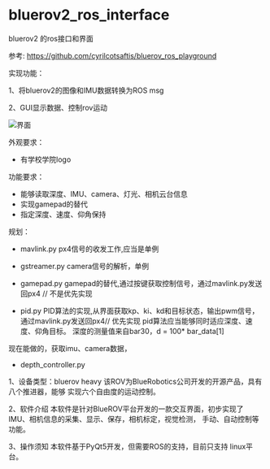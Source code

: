# bluerov2_ros_interface
bluerov2 的ros接口和界面

参考: https://github.com/cyrilcotsaftis/bluerov_ros_playground


实现功能：

1、将bluerov2的图像和IMU数据转换为ROS msg  

2、GUI显示数据、控制rov运动

![界面](https://github.com/realjc/rov_viewer/blob/main/doc/rov_viewer.gif)



外观要求：

- 有学校学院logo

功能要求：

- 能够读取深度、IMU、camera、灯光、相机云台信息
- 实现gamepad的替代
- 指定深度、速度、仰角保持
  

规划：
- mavlink.py px4信号的收发工作,应当是单例
- gstreamer.py camera信号的解析，单例

- gamepad.py gamepad的替代,通过按键获取控制信号，通过mavlink.py发送回px4 // 不是优先实现
- pid.py PID算法的实现,从界面获取kp、ki、kd和目标状态，输出pwm信号，通过mavlink.py发送回px4// 优先实现
    pid算法应当能够同时适应深度、速度、仰角目标。
    深度的测量值来自bar30，d = 100* bar_data[1]

现在能做的，获取imu、camera数据， 

- depth_controller.py 

1、设备类型：bluerov heavy 
该ROV为BlueRobotics公司开发的开源产品，具有八个推进器，能够
实现六个自由度的运动控制。

2、软件介绍
本软件是针对BlueROV平台开发的一款交互界面，初步实现了
IMU、相机信息的采集、显示、保存，相机标定，视觉检测，
手动、自动控制等功能。

3、操作须知
本软件基于PyQt5开发，但需要ROS的支持，目前只支持
linux平台。
